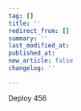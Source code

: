```yaml
---
tag: []
title: ''
redirect_from: []
summary: ''
last_modified_at: 
published_at: 
new_article: false
changelog: ''

---
```

Deploy 456